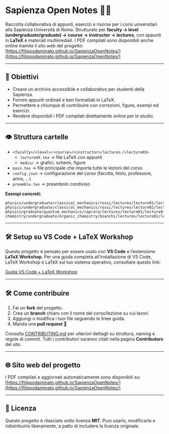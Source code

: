 # Sapienza Open Notes 📘✨

Raccolta collaborativa di appunti, esercizi e risorse per i corsi universitari alla Sapienza Università di Roma.
Strutturato per **faculty → level (undergraduate/graduate) → course → instructor → lectures**, con appunti in **LaTeX** e materiali multimediali.
I PDF compilati sono disponibili anche online tramite il sito web del progetto: [https://filippodaminato.github.io/SapienzaOpenNotes/](https://filippodaminato.github.io/SapienzaOpenNotes/)

---

## 🚀 Obiettivi

* Creare un archivio accessibile e collaborativo per studenti della Sapienza.
* Fornire appunti ordinati e ben formattati in LaTeX.
* Permettere a chiunque di contribuire con correzioni, figure, esempi ed esercizi.
* Rendere disponibili i PDF compilati direttamente online per lo studio.

---

## 👁️ Struttura cartelle

* `<faculty>/<level>/<course>/<instructor>/lectures`
  `/<lectureXX>`
    * `lectureXX.tex` → file LaTeX con appunti
    * `media/` → grafici, schemi, figure
* `main.tex` → file principale che importa tutte le lezioni del corso
* `config.json` → configurazione del corso (facoltà, titolo, professore, anno, ...)
* `preamble.tex` → preambolo condiviso

**Esempi concreti:**

```
physics/undergraduate/classical_mechanics/rossi/lectures/lecture01/lecture01.tex
physics/undergraduate/classical_mechanics/rossi/lectures/lecture02/lecture02.tex
physics/graduate/quantum_mechanics/caprara/lectures/lecture01/lecture01.tex
chemistry/undergraduate/organic_chemistry/bianchi/lectures/lecture01/lecture01.tex
```

---

## 🛠️ Setup su VS Code + LaTeX Workshop

Questo progetto è pensato per essere usato con **VS Code** e l’estensione **LaTeX Workshop**.
Per una guida completa all’installazione di VS Code, LaTeX Workshop e LaTeX sul tuo sistema operativo, consultare questo link:

[Guida VS Code + LaTeX Workshop](https://mathjiajia.github.io/vscode-and-latex/)

---

## 🛠️ Come contribuire

1. Fai un **fork** del progetto.
2. Crea un **branch** chiaro con il nome del corso/lezione su cui lavori.
3. Aggiungi o modifica i tuoi file seguendo le linee guida.
4. Manda una **pull request** 🚀

Consulta [CONTRIBUTING.md](CONTRIBUTING.md) per ulteriori dettagli su struttura, naming e regole di commit.
Tutti i contributori saranno citati nella pagina **Contributors** del sito.

---

## 🌐 Sito web del progetto

I PDF compilati e aggiornati automaticamente sono disponibili su:
[https://filippodaminato.github.io/SapienzaOpenNotes/](https://filippodaminato.github.io/SapienzaOpenNotes/)

---

## 📜 Licenza

Questo progetto è rilasciato sotto licenza **MIT**.
Puoi usarlo, modificarlo e ridistribuirlo liberamente, a patto di includere la licenza originale.
